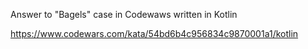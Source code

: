 Answer to "Bagels" case in Codewaws written in Kotlin

https://www.codewars.com/kata/54bd6b4c956834c9870001a1/kotlin